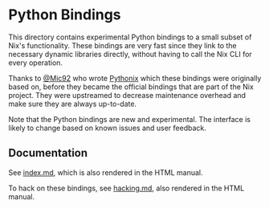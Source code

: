 # Python Bindings

This directory contains experimental Python bindings to a small subset of Nix's functionality. These bindings are very fast since they link to the necessary dynamic libraries directly, without having to call the Nix CLI for every operation.

Thanks to [@Mic92](https://github.com/Mic92) who wrote [Pythonix](https://github.com/Mic92/pythonix) which these bindings were originally based on, before they became the official bindings that are part of the Nix project. They were upstreamed to decrease maintenance overhead and make sure they are always up-to-date.

Note that the Python bindings are new and experimental. The interface is likely to change based on known issues and user feedback.

## Documentation

See [index.md](./doc/index.md), which is also rendered in the HTML manual.

To hack on these bindings, see [hacking.md](./doc/hacking.md), also rendered in the HTML manual.

